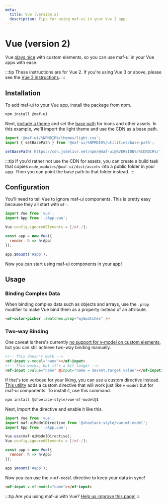 ```yaml
---
meta:
  title: Vue (version 2)
  description: Tips for using maf-ui in your Vue 2 app.
---
```


# Vue (version 2)

Vue [plays nice](https://custom-elements-everywhere.com/#vue) with custom elements, so you can use maf-ui in your Vue apps with ease.

:::tip
These instructions are for Vue 2. If you're using Vue 3 or above, please see the [Vue 3 instructions](/frameworks/vue).
:::

## Installation

To add maf-ui to your Vue app, install the package from npm.

```bash
npm install @maf-ui
```

Next, [include a theme](/getting-started/themes) and set the [base path](/getting-started/installation#setting-the-base-path) for icons and other assets. In this example, we'll import the light theme and use the CDN as a base path.

```jsx
import '@maf-ui/%NPMDIR%/themes/light.css';
import { setBasePath } from '@maf-ui/%NPMDIR%/utilities/base-path';

setBasePath('https://cdn.jsdelivr.net/npm/@maf-ui@%VERSION%/%CDNDIR%/');
```

:::tip
If you'd rather not use the CDN for assets, you can create a build task that copies `node_modules/@maf-ui/dist/assets` into a public folder in your app. Then you can point the base path to that folder instead.
:::

## Configuration

You'll need to tell Vue to ignore maf-ui components. This is pretty easy because they all start with `mf-`.

```js
import Vue from 'vue';
import App from './App.vue';

Vue.config.ignoredElements = [/mf-/];

const app = new Vue({
  render: h => h(App)
});

app.$mount('#app');
```

Now you can start using maf-ui components in your app!

## Usage

### Binding Complex Data

When binding complex data such as objects and arrays, use the `.prop` modifier to make Vue bind them as a property instead of an attribute.

```html
<mf-color-picker :swatches.prop="mySwatches" />
```

### Two-way Binding

One caveat is there's currently [no support for v-model on custom elements](https://github.com/vuejs/vue/issues/7830), but you can still achieve two-way binding manually.

```html
<!-- This doesn't work -->
<mf-input v-model="name"></mf-input>
<!-- This works, but it's a bit longer -->
<mf-input :value="name" @input="name = $event.target.value"></mf-input>
```

If that's too verbose for your liking, you can use a custom directive instead. [This utility](https://www.npmjs.com/package/@shoelace-style/vue-mf-model) adds a custom directive that will work just like `v-model` but for maf-ui components. To install it, use this command.

```bash
npm install @shoelace-style/vue-mf-model@1
```

Next, import the directive and enable it like this.

```js
import Vue from 'vue';
import maf-uiModelDirective from '@shoelace-style/vue-mf-model';
import App from './App.vue';

Vue.use(maf-uiModelDirective);
Vue.config.ignoredElements = [/mf-/];

const app = new Vue({
  render: h => h(App)
});

app.$mount('#app');
```

Now you can use the `v-mf-model` directive to keep your data in sync!

```html
<mf-input v-mf-model="name"></mf-input>
```

:::tip
Are you using maf-ui with Vue? [Help us improve this page!](https://github.com/maf-ui/blob/next/docs/frameworks/vue-2.md)
:::
